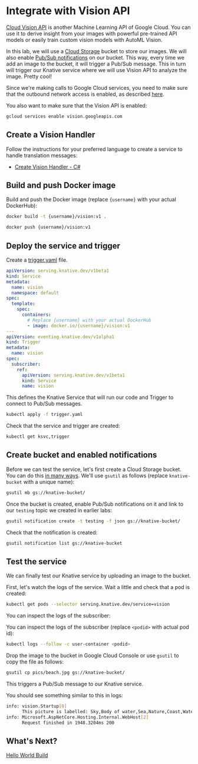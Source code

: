 # Integrate with Vision API

[Cloud Vision API](https://cloud.google.com/vision/docs) is another Machine Learning API of Google Cloud. You can use it to derive insight from your images with powerful pre-trained API models or easily train custom vision models with AutoML Vision.

In this lab, we will use a [Cloud Storage](https://cloud.google.com/storage/docs/) bucket to store our images. We will also enable [Pub/Sub notifications](https://cloud.google.com/storage/docs/pubsub-notifications) on our bucket. This way, every time we add an image to the bucket, it will trigger a Pub/Sub message. This in turn will trigger our Knative service where we will use Vision API to analyze the image. Pretty cool!

Since we're making calls to Google Cloud services, you need to make sure that the outbound network access is enabled, as described [here](https://github.com/knative/docs/blob/master/serving/outbound-network-access.md).

You also want to make sure that the Vision API is enabled:

```bash
gcloud services enable vision.googleapis.com
```

## Create a Vision Handler

Follow the instructions for your preferred language to create a service to handle translation messages:

* [Create Vision Handler - C#](10-visioneventing-csharp.md)

## Build and push Docker image

Build and push the Docker image (replace `{username}` with your actual DockerHub):

```bash
docker build -t {username}/vision:v1 .

docker push {username}/vision:v1
```

## Deploy the service and trigger

Create a [trigger.yaml](../eventing/vision/trigger.yaml) file.

```yaml
apiVersion: serving.knative.dev/v1beta1
kind: Service
metadata:
  name: vision
  namespace: default
spec:
  template:
    spec:
      containers:
        # Replace {username} with your actual DockerHub
        - image: docker.io/{username}/vision:v1
---
apiVersion: eventing.knative.dev/v1alpha1
kind: Trigger
metadata:
  name: vision
spec:
  subscriber:
    ref:
      apiVersion: serving.knative.dev/v1beta1
      kind: Service
      name: vision
```

This defines the Knative Service that will run our code and Trigger to connect to Pub/Sub messages.

```bash
kubectl apply -f trigger.yaml
```

Check that the service and trigger are created:

```bash
kubectl get ksvc,trigger
```

## Create bucket and enabled notifications

Before we can test the service, let's first create a Cloud Storage bucket. You can do this [in many ways](https://cloud.google.com/storage/docs/creating-buckets). We'll use `gsutil` as follows (replace `knative-bucket` with a unique name):

```bash
gsutil mb gs://knative-bucket/
```

Once the bucket is created, enable Pub/Sub notifications on it and link to our `testing` topic we created in earlier labs:

```bash
gsutil notification create -t testing -f json gs://knative-bucket/
```

Check that the notification is created:

```bash
gsutil notification list gs://knative-bucket
```

## Test the service

We can finally test our Knative service by uploading an image to the bucket.

First, let's watch the logs of the service. Wait a little and check that a pod is created:

```bash
kubectl get pods --selector serving.knative.dev/service=vision
```

You can inspect the logs of the subscriber:

You can inspect the logs of the subscriber (replace `<podid>` with actual pod id):

```bash
kubectl logs --follow -c user-container <podid>
```

Drop the image to the bucket in Google Cloud Console or use `gsutil` to copy the file as follows:

```bash
gsutil cp pics/beach.jpg gs://knative-bucket/
```

This triggers a Pub/Sub message to our Knative service.

You should see something similar to this in logs:

```bash
info: vision.Startup[0]
      This picture is labelled: Sky,Body of water,Sea,Nature,Coast,Water,Sunset,Horizon,Cloud,Shore
info: Microsoft.AspNetCore.Hosting.Internal.WebHost[2]
      Request finished in 1948.3204ms 200
```

## What's Next?

[Hello World Build](11-helloworldbuild.md)
